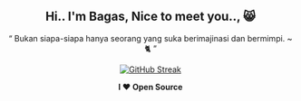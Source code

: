 <h2 align="center"> Hi.. I'm Bagas, Nice to meet you.., 😸 </h2>

<p align="center"><q> Bukan siapa-siapa hanya seorang yang suka berimajinasi dan bermimpi. ~ 🐈 </q></p>

<div align="center">

[![GitHub Streak](https://github-readme-streak-stats.herokuapp.com?user=bagasnur&theme=slateorange&hide_border=true&date_format=j%20M%5B%20Y%5D)](https://git.io/streak-stats)

</div>

<div align="center">

**I ❤ Open Source** 

</div>

<!--
**bagasnur/bagasnur** is a ✨ _special_ ✨ repository because its `README.md` (this file) appears on your GitHub profile.

Here are some ideas to get you started:

- 🔭 I’m currently working on ...
- 🌱 I’m currently learning ...
- 👯 I’m looking to collaborate on ...
- 🤔 I’m looking for help with ...
- 💬 Ask me about ...
- 📫 How to reach me: ...
- 😄 Pronouns: ...
- ⚡ Fun fact: ...
-->
